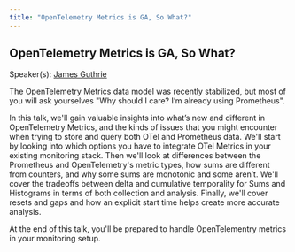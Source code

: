 ```yaml
---
title: "OpenTelemetry Metrics is GA, So What?"
---
```


## OpenTelemetry Metrics is GA, So What?

Speaker(s): [James Guthrie](../../speakers/james-guthrie)

The OpenTelemetry Metrics data model was recently stabilized, but most of you will ask yourselves "Why should I care? I’m already using Prometheus".

In this talk, we'll gain valuable insights into what’s new and different in OpenTelemetry Metrics, and the kinds of issues that you might encounter when trying to store and query both OTel and Prometheus data. We'll start by looking into which options you have to integrate OTel Metrics in your existing monitoring stack. Then we'll look at differences between the Prometheus and OpenTelemetry's metric types, how sums are different from counters, and why some sums are monotonic and some aren’t. We'll cover the tradeoffs between delta and cumulative temporality for Sums and Histograms in terms of both collection and analysis. Finally, we'll cover resets and gaps and how an explicit start time helps create more accurate analysis.

At the end of this talk, you'll be prepared to handle OpenTelementry metrics in your monitoring setup.
